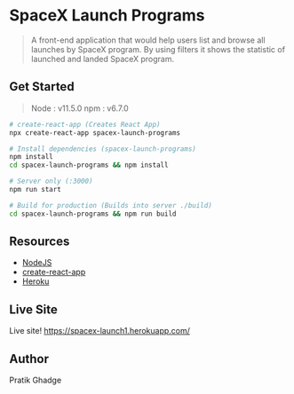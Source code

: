 # SpaceX Launch Programs

> A front-end application that would help users list and browse all launches by SpaceX program. By using filters it shows the statistic of launched and landed SpaceX program.

## Get Started

> Node : v11.5.0
> npm : v6.7.0

```bash
# create-react-app (Creates React App)
npx create-react-app spacex-launch-programs

# Install dependencies (spacex-launch-programs)
npm install
cd spacex-launch-programs && npm install

# Server only (:3000)
npm run start

# Build for production (Builds into server ./build)
cd spacex-launch-programs && npm run build

```

## Resources

- [NodeJS](https://nodejs.org/en/download/)
- [create-react-app](https://create-react-app.dev/docs/getting-started)
- [Heroku](https://www.heroku.com/)

## Live Site

Live site! https://spacex-launch1.herokuapp.com/

## Author

Pratik Ghadge
